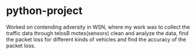 # python-project
Worked on contending adversity in WSN, where my work was to collect the traffic data through telosB motes(sensors) clean and analyze the data, find the packet loss for different kinds of vehicles and find the accuracy of the packet loss.
